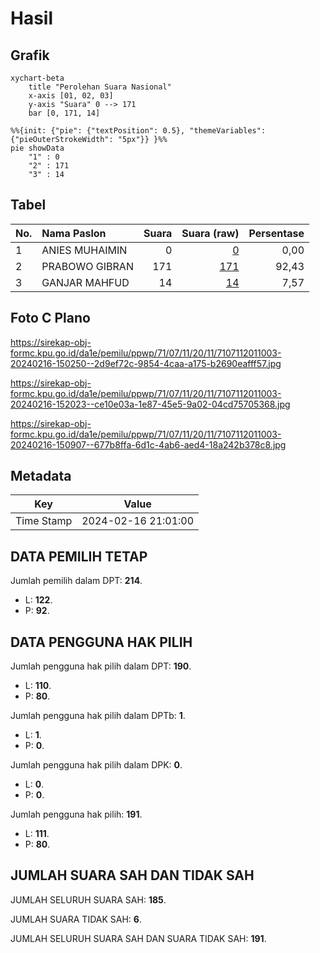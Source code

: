 # Hasil

## Grafik

```mermaid
xychart-beta
    title "Perolehan Suara Nasional"
    x-axis [01, 02, 03]
    y-axis "Suara" 0 --> 171
    bar [0, 171, 14]
```

```mermaid
%%{init: {"pie": {"textPosition": 0.5}, "themeVariables": {"pieOuterStrokeWidth": "5px"}} }%%
pie showData
    "1" : 0
    "2" : 171
    "3" : 14
```

## Tabel

| No. | Nama Paslon    | Suara | Suara (raw) | Persentase |
|:--- |:-------------- | -----:| -----------:| ----------:|
| 1   | ANIES MUHAIMIN | 0     | [0][p-1]    | 0,00       |
| 2   | PRABOWO GIBRAN | 171   | [171][p-2]  | 92,43      |
| 3   | GANJAR MAHFUD  | 14    | [14][p-3]   | 7,57       |


[p-1]: https://github.com/gigit-pemilu/pemilu-2024/blob/main/pilpres/hitung-suara/sub/71-sulawesi-utara/sub/07-minahasa-tenggara/sub/11-pasan/sub/2011-maulit/sub/003-tps/sub/paslon-1.txt
[p-2]: https://github.com/gigit-pemilu/pemilu-2024/blob/main/pilpres/hitung-suara/sub/71-sulawesi-utara/sub/07-minahasa-tenggara/sub/11-pasan/sub/2011-maulit/sub/003-tps/sub/paslon-2.txt
[p-3]: https://github.com/gigit-pemilu/pemilu-2024/blob/main/pilpres/hitung-suara/sub/71-sulawesi-utara/sub/07-minahasa-tenggara/sub/11-pasan/sub/2011-maulit/sub/003-tps/sub/paslon-3.txt

## Foto C Plano

https://sirekap-obj-formc.kpu.go.id/da1e/pemilu/ppwp/71/07/11/20/11/7107112011003-20240216-150250--2d9ef72c-9854-4caa-a175-b2690eafff57.jpg

https://sirekap-obj-formc.kpu.go.id/da1e/pemilu/ppwp/71/07/11/20/11/7107112011003-20240216-152023--ce10e03a-1e87-45e5-9a02-04cd75705368.jpg

https://sirekap-obj-formc.kpu.go.id/da1e/pemilu/ppwp/71/07/11/20/11/7107112011003-20240216-150907--677b8ffa-6d1c-4ab6-aed4-18a242b378c8.jpg


## Metadata

| Key        | Value               |
| ---------- | ------------------- |
| Time Stamp | 2024-02-16 21:01:00 |


## DATA PEMILIH TETAP

Jumlah pemilih dalam DPT: **214**.
 * L: **122**.
 * P: **92**.

## DATA PENGGUNA HAK PILIH

Jumlah pengguna hak pilih dalam DPT: **190**.
 * L: **110**.
 * P: **80**.

Jumlah pengguna hak pilih dalam DPTb: **1**.
 * L: **1**.
 * P: **0**.

Jumlah pengguna hak pilih dalam DPK: **0**.
 * L: **0**.
 * P: **0**.

Jumlah pengguna hak pilih: **191**.
 * L: **111**.
 * P: **80**.

## JUMLAH SUARA SAH DAN TIDAK SAH

JUMLAH SELURUH SUARA SAH: **185**.

JUMLAH SUARA TIDAK SAH: **6**.

JUMLAH SELURUH SUARA SAH DAN SUARA TIDAK SAH: **191**.


